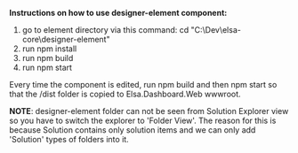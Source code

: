 **Instructions on how to use designer-element component:**

 1. go to element directory via this command: cd "C:\Dev\elsa-core\designer-element"
 2. run npm install
 3. run npm build
 4. run npm start
 
Every time the component is edited, run npm build and then npm start so that the /dist folder is copied to Elsa.Dashboard.Web wwwroot.

**NOTE**: designer-element folder can not be seen from Solution Explorer view so you have to switch the explorer to 'Folder View'. The reason for this is because Solution contains only solution items and we can only add 'Solution' types of folders into it.

